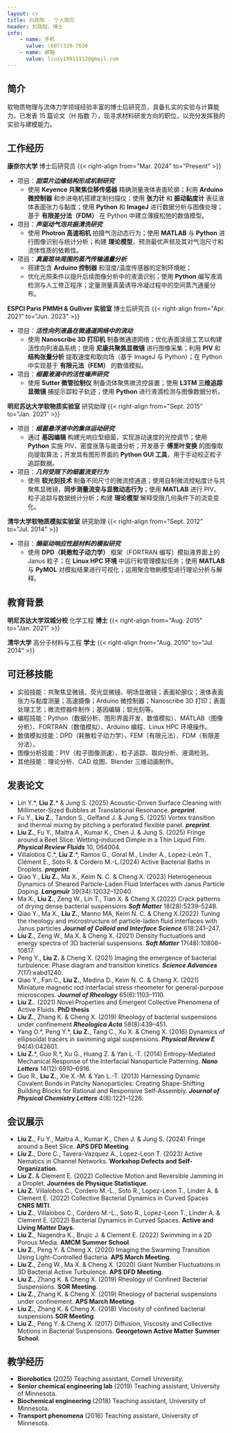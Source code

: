 ```yaml
---
layout: cv
title: 刘政阳 - 个人简历
header: 刘政阳，博士
info:
    - name: 手机
      value: (607)339-7630
    - name: 邮箱
      value: liuzy19911112@gmail.com
---
```


## 简介

软物质物理与流体力学领域经验丰富的博士后研究员，具备扎实的实验与计算能力。已发表 15 篇论文（H 指数 7），现寻求材料研发方向的职位，以充分发挥我的实验与建模能力。



## 工作经历

__康奈尔大学__ 博士后研究员 {{< right-align from="Mar. 2024" to="Present" >}}

- 项目：__*甜菜片边缘结构形成机制研究*__  
    - 使用 **Keyence 共聚焦位移传感器** 精确测量液体表面轮廓；利用 **Arduino 微控制器** 和步进电机搭建定制扫描仪；使用 **张力计** 和 **振动黏度计** 表征液体表面张力与黏度；使用 **Python** 和 **ImageJ** 进行数据分析与图像处理；基于 **有限差分法（FDM）** 在 Python 中建立薄膜松弛的数值模型。
- 项目：__*声驱动气泡共振清洗研究*__  
    - 使用 **Photron 高速相机** 拍摄气泡动态行为；使用 **MATLAB** 与 **Python** 进行图像识别与统计分析；构建 **理论模型**，预测最优声频及其对气泡尺寸和流体性质的依赖性。
- 项目：__*真菌斑块周围的蒸汽传输通量分析*__  
    - 搭建包含 **Arduino 控制器** 和湿度/温度传感器的定制环境舱；
    - 优化光照条件以提升后续图像分析中的液滴识别；使用 **Python** 编写液滴检测与人工修正程序；定量测量真菌诱导冷凝过程中的空间蒸汽通量分布。

__ESPCI Paris PMMH & Gulliver 实验室__ 博士后研究员 {{< right-align from="Apr. 2021" to="Jun. 2023" >}}

- 项目：__*活性向列液晶在微通道网络中的流动*__  
    - 使用 **Nanoscribe 3D 打印机** 制备微通道网络；优化表面涂层工艺以构建活性向列液晶系统；使用 **尼康共聚焦显微镜** 进行图像采集；利用 **PIV** 和 **结构张量分析** 提取速度和取向场（基于 ImageJ 与 Python）；在 Python 中实现基于 **有限元法（FEM）** 的数值模拟。
- 项目：__*细菌液滴中的活性噪声研究*__  
    - 使用 **Sutter 微管拉制仪** 制备流体聚焦微流控装置；使用 **L3TM 三维追踪显微镜** 捕捉示踪粒子轨迹；使用 **Python** 进行液滴检测与图像数据分析。

__明尼苏达大学软物质实验室__ 研究助理 {{< right-align from="Sept. 2015" to="Jan. 2021" >}}

- 项目：__*细菌悬浮液中的集体运动研究*__  
    - 通过 **基因编辑** 构建光响应型细菌，实现游动速度的光控调节；使用 **Python** 实施 PIV、密度涨落与能谱分析；开发基于 **傅里叶变换** 的图像取向提取算法；开发具有图形界面的 **Python GUI 工具**，用于手动校正粒子追踪数据。
- 项目：__*几何受限下的细菌流变行为*__  
    - 使用 **软光刻技术** 制备不同尺寸的微流控通道；使用自制微流控粘度计与共聚焦显微镜，**同步测量流变与显微动态行为**；使用 **MATLAB** 进行 PIV、粒子追踪与数据统计分析；构建 **理论模型** 解释受限几何条件下的流变变化。

__清华大学软物质模拟实验室__ 研究助理 {{< right-align from="Sept. 2012" to="Jul. 2014" >}}

- 项目：__*熵驱动响应性超材料的模拟研究*__  
    - 使用 **DPD（耗散粒子动力学）** 框架（FORTRAN 编写）模拟液界面上的 Janus 粒子；在 **Linux HPC 环境** 中运行和管理模拟任务；使用 **MATLAB** 与 **PyMOL** 对模拟结果进行可视化；运用聚合物刷模型进行理论分析与解释。

## 教育背景

__明尼苏达大学双城分校__ 化学工程 **博士** {{< right-align from="Aug. 2015" to="Jan. 2021" >}}

__清华大学__ 高分子材料与工程 **学士** {{< right-align from="Aug. 2010" to="Jul. 2014" >}}

## 可迁移技能

* 实验技能：共聚焦显微镜、荧光显微镜、明场显微镜；表面轮廓仪；液体表面张力与黏度测量；高速摄像；Arduino 微控制器；Nanoscribe 3D 打印；表面处理工艺；微流控器件制作；基因编辑；软光刻等。
* 编程技能：Python（数据分析、图形界面开发、数值模拟）、MATLAB（图像分析）、FORTRAN（数值模拟）、Arduino 编程、Linux HPC 环境操作。
* 数值模拟技能：DPD（耗散粒子动力学）、FEM（有限元法）、FDM（有限差分法）。
* 图像分析技能：PIV（粒子图像测速）、粒子追踪、取向分析、液滴检测。
* 其他技能：理论分析、CAD 绘图、Blender 三维动画制作。

## 发表论文

- Lin Y.\*, __Liu Z.__\* & Jung S. (2025)  Acoustic-Driven Surface Cleaning with Millimeter-Sized Bubbles at Translational Resonance. __*preprint*__.
- Fu Y., __Liu Z.__, Tandon S., Gelfand J. & Jung S. (2025)  Vortex transition and thermal mixing by pitching a perforated flexible panel. __*preprint*__.
- __Liu Z.__,  Fu Y., Maitra A., Kumar K., Chen J. & Jung S. (2025) Fringe around a Beet Slice: Wetting-induced Dimple in a Thin Liquid Film. __*Physical Review Fluids*__ 10, 064004.
- Villalobos C.\*, __Liu Z.__\*, Ramos G., Goral M., Linder A., Lopez-León T., Clément E.,  Soto R. & Cordero M.-L.(2024) Active Bacterial Baths in Droplets. __*preprint*__.
- Qiao Y., __Liu Z.__, Ma X., Keim N. C. & Cheng X. (2023) Heterogeneous Dynamics of Sheared Particle-Laden Fluid Interfaces with Janus Particle Doping. __*Langmuir*__ 39(34):12032–12040.
- Ma X., __Liu Z.__, Zeng W., Lin T., Tian X. & Cheng X.(2022) Crack patterns of drying dense bacterial suspensions __*Soft Matter*__ 18(28):5239–5248.
- Qiao Y., Ma X., __Liu Z.__, Manno MA, Keim N. C. & Cheng X.(2022) Tuning the rheology and microstructure of particle-laden fluid interfaces with Janus particles __*Journal of Colloid and Interface Science*__ 618:241–247.
- __Liu Z.__, Zeng W., Ma X. & Cheng X. (2021) Density fluctuations and energy spectra of 3D bacterial suspensions. __*Soft Matter*__ 17(48):10806–10817.
- Peng Y., __Liu Z.__ & Cheng X. (2021) Imaging the emergence of bacterial turbulence: Phase diagram and transition kinetics. __*Science Advances*__ 7(17):eabd1240.
- Qiao Y., Fan C., __Liu Z.__, Medina D., Keim N. C. & Cheng X. (2021) Miniature magnetic rod interfacial stress rheometer for general-purpose microscopes. __*Journal of Rheology*__ 65(6):1103–1110.
- __Liu Z.__. (2021)  Novel Properties and Emergent Collective Phenomena of Active Fluids. __PhD thesis__
- __Liu Z.__, Zhang K. & Cheng X. (2019) Rheology of bacterial suspensions under confinement __*Rheologica Acta*__ 58(8):439–451.
- Yang O.\*, Peng Y.\*, __Liu Z.__, Tang C., Xu X. & Cheng X. (2016) Dynamics of ellipsoidal tracers in swimming algal suspensions. __*Physical Review E*__ 94(4):042601.
- __Liu Z.__\*, Guo R.\*, Xu G., Huang Z. & Yan L.-T.  (2014) Entropy-Mediated Mechanical Response of the Interfacial Nanoparticle Patterning. __*Nano Letters*__ 14(12):6910–6916.
- Guo R., __Liu Z.__, Xie X.-M. & Yan L.-T. (2013) Harnessing Dynamic Covalent Bonds in Patchy Nanoparticles: Creating Shape-Shifting Building Blocks for Rational and Responsive Self-Assembly. __*Journal of Physical Chemistry Letters*__ 4(8):1221–1226.

## 会议展示

- **Liu Z.**, Fu Y., Maitra A., Kumar K., Chen J. & Jung S. (2024) Fringe around a Beet Slice. __APS DFD Meeting__. 
- **Liu Z.**, Dore C., Tavera-Vazquez A., Lopez-Leon T. (2023) Active Nematics in Channel Networks. __Workshop Defects and Self-Organization__. 
- **Liu Z.** & Clement E. (2022) Collective Motion and Reversible Jamming in a Droplet. __Journées de Physique Statistique__. 
- **Liu Z.** Villalobos C., Cordero M.-L., Soto R., Lopez-Leon T., Linder A. & Clement E. (2022) Collective Bacterial Dynamics in Curved Spaces __CNRS MITI__.
- **Liu Z.**, Villalobos C., Cordero M.-L., Soto R., Lopez-Leon T., Linder A. & Clement E. (2022) Bacterial Dynamics in Curved Spaces. __Active and Living Matter Days__.
- **Liu Z.**, Nagendra K., Brujic J. & Clement E. (2022) Swimming in a 2D Porous Media. __AMCM Summer School__.
- **Liu Z.**, Peng Y. & Cheng X. (2020) Imaging the Swarming Transition Using Light-Controlled Bacteria. __APS March Meeting__.
- **Liu Z.**, Zeng W., Ma X. & Cheng X. (2020) Giant Number Fluctuations in 3D Bacterial Active Turbulence. __APS DFD Meeting__.
- **Liu Z.**, Zhang K. & Cheng X. (2019) Rheology of Confined Bacterial Suspensions. __SOR Meeting__.
- **Liu Z.**, Zhang K. & Cheng X. (2019) Rheology of bacterial suspensions under confinement. __APS March Meeting__.
- **Liu Z.**, Zhang K. & Cheng X. (2018) Viscosity of confined bacterial suspensions __SOR Meeting__.
- **Liu Z.**, Peng Y. & Cheng X. (2017) Diffusion, Viscosity and Collective Motions in Bacterial Suspensions. __Georgetown Active Matter Summer School__.

## 教学经历

-   __Biorobotics__ (2025) Teaching assistant, Cornell University.
- __Senior chemical engineering lab__ (2019) Teaching assistant, University of Minnesota.
- __Biochemical engineering__ (2018) Teaching assistant, University of Minnesota.
- __Transport phenomena__ (2016) Teaching assistant, University of Minnesota.



